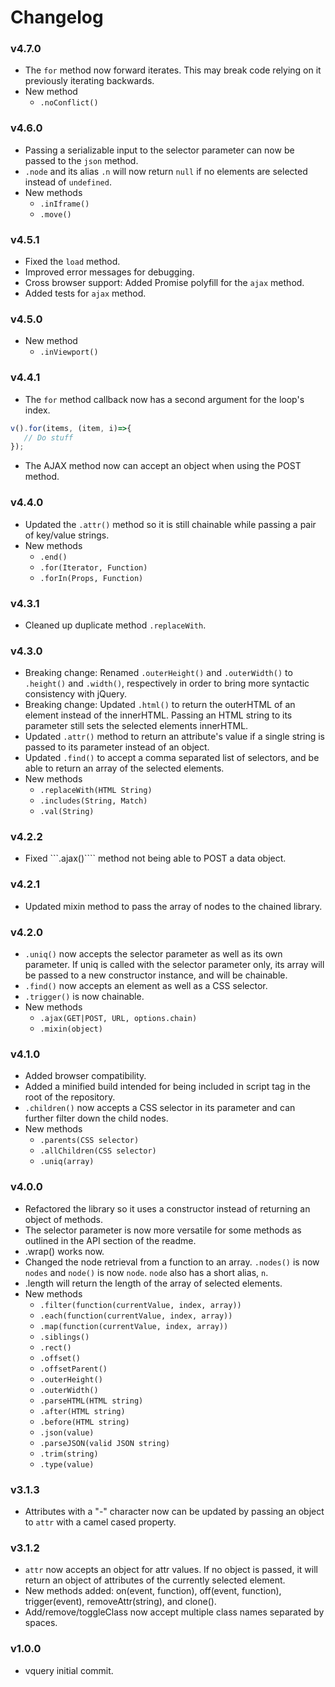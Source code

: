 # Changelog

### v4.7.0
 * The ```for``` method now forward iterates. This may break code relying on it previously iterating backwards.
 * New method
   * ```.noConflict()```

### v4.6.0
 * Passing a serializable input to the selector parameter can now be passed to the ```json``` method.
 * ```.node``` and its alias ```.n``` will now return ```null``` if no elements are selected instead of ```undefined```.
 * New methods
   * ```.inIframe()```
   * ```.move()```

### v4.5.1
 * Fixed the ```load``` method.
 * Improved error messages for debugging.
 * Cross browser support: Added Promise polyfill for the ```ajax``` method.
 * Added tests for ```ajax``` method.

### v4.5.0
 * New method
   * ```.inViewport()```

### v4.4.1
 * The ```for``` method callback now has a second argument for the loop's index.
```js
v().for(items, (item, i)=>{
   // Do stuff
});
```
 * The AJAX method now can accept an object when using the POST method.

### v4.4.0
 * Updated the ```.attr()``` method so it is still chainable while passing a pair of key/value strings.
 * New methods
   * ```.end()```
   * ```.for(Iterator, Function)```
   * ```.forIn(Props, Function)```

### v4.3.1
 * Cleaned up duplicate method ```.replaceWith```.

### v4.3.0
 * Breaking change: Renamed ```.outerHeight()``` and ```.outerWidth()``` to ```.height()``` and ```.width()```, respectively in order to bring more syntactic consistency with jQuery.
 * Breaking change: Updated ```.html()``` to return the outerHTML of an element instead of the innerHTML. Passing an HTML string to its parameter still sets the selected elements innerHTML.
 * Updated ```.attr()``` method to return an attribute's value if a single string is passed to its parameter instead of an object.
 * Updated ```.find()``` to accept a comma separated list of selectors, and be able to return an array of the selected elements.
 * New methods
   * ```.replaceWith(HTML String)```
   * ```.includes(String, Match)```
   * ```.val(String)```

### v4.2.2

 * Fixed ```.ajax()```` method not being able to POST a data object.

### v4.2.1

 * Updated mixin method to pass the array of nodes to the chained library.

### v4.2.0

 * ```.uniq()``` now accepts the selector parameter as well as its own parameter. If uniq is called with the selector parameter only, its array will be passed to a new constructor instance, and will be chainable.
 * ```.find()``` now accepts an element as well as a CSS selector.
 * ```.trigger()``` is now chainable.
 * New methods
   * ```.ajax(GET|POST, URL, options.chain)```
   * ```.mixin(object)```

### v4.1.0

 * Added browser compatibility.
 * Added a minified build intended for being included in script tag in the root of the repository.
 * ```.children()``` now accepts a CSS selector in its parameter and can further filter down the child nodes.
 * New methods
   * ```.parents(CSS selector)```
   * ```.allChildren(CSS selector)```
   * ```.uniq(array)```

### v4.0.0

 * Refactored the library so it uses a constructor instead of returning an object of methods.
 * The selector parameter is now more versatile for some methods as outlined in the API section of the readme.
 * .wrap() works now.
 * Changed the node retrieval from a function to an array. ```.nodes()``` is now ```nodes``` and ```node()``` is now ```node```. ```node``` also has a short alias, ```n```.
 * .length will return the length of the array of selected elements.
 * New methods
   * ```.filter(function(currentValue, index, array))```
   * ```.each(function(currentValue, index, array))```
   * ```.map(function(currentValue, index, array))```
   * ```.siblings()```
   * ```.rect()```
   * ```.offset()```
   * ```.offsetParent()```
   * ```.outerHeight()```
   * ```.outerWidth()```
   * ```.parseHTML(HTML string)```
   * ```.after(HTML string)```
   * ```.before(HTML string)```
   * ```.json(value)```
   * ```.parseJSON(valid JSON string)```
   * ```.trim(string)```
   * ```.type(value)```

### v3.1.3

 * Attributes with a "-" character now can be updated by passing an object to ```attr``` with a camel cased property.

### v3.1.2

 * ```attr``` now accepts an object for attr values. If no object is passed, it will return an object of attributes of the currently selected element.
 * New methods added: on(event, function), off(event, function), trigger(event), removeAttr(string), and clone().
 * Add/remove/toggleClass now accept multiple class names separated by spaces.

### v1.0.0

 * vquery initial commit.
